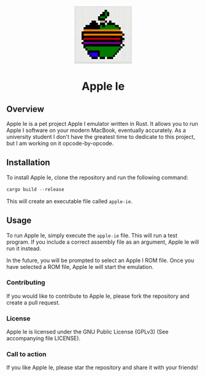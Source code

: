 <div id="logo" align="center">
    <br />
    <img src=".github/appleie.png" alt="Logo" width="150" height="150"/>
    <h1>Apple Ie</h1>
</div>

## Overview

Apple Ie is a pet project Apple I emulator written in Rust. It allows you to run Apple I software on your modern MacBook, eventually accurately. As a university student I don't have the greatest time to dedicate to this project, but I am working on it opcode-by-opcode.

## Installation

To install Apple Ie, clone the repository and run the following command:

```rs
cargo build --release
```

This will create an executable file called `apple-ie`.

## Usage

To run Apple Ie, simply execute the `apple-ie` file. This will run a test program. If you include a correct assembly file as an argument, Apple Ie will run it instead.

In the future, you will be prompted to select an Apple I ROM file. Once you have selected a ROM file, Apple Ie will start the emulation.

### Contributing

If you would like to contribute to Apple Ie, please fork the repository and create a pull request.

### License

Apple Ie is licensed under the GNU Public License (GPLv3) (See accompanying file LICENSE).

### Call to action

If you like Apple Ie, please star the repository and share it with your friends!

